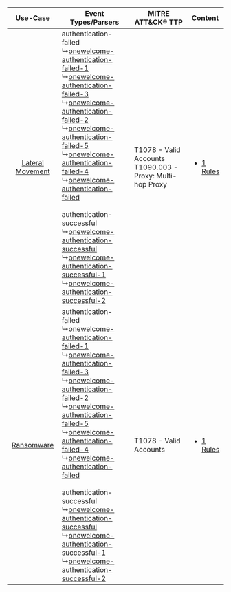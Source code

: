 |    Use-Case    | Event Types/Parsers    | MITRE ATT&CK® TTP    | Content    |
|:----:| ---- | ---- | ---- |
| [Lateral Movement](../../../UseCases/uc_lateral_movement.md) |  authentication-failed<br> ↳[onewelcome-authentication-failed-1](Ps/pC_onewelcomeauthenticationfailed1.md)<br> ↳[onewelcome-authentication-failed-3](Ps/pC_onewelcomeauthenticationfailed3.md)<br> ↳[onewelcome-authentication-failed-2](Ps/pC_onewelcomeauthenticationfailed2.md)<br> ↳[onewelcome-authentication-failed-5](Ps/pC_onewelcomeauthenticationfailed5.md)<br> ↳[onewelcome-authentication-failed-4](Ps/pC_onewelcomeauthenticationfailed4.md)<br> ↳[onewelcome-authentication-failed](Ps/pC_onewelcomeauthenticationfailed.md)<br><br> authentication-successful<br> ↳[onewelcome-authentication-successful](Ps/pC_onewelcomeauthenticationsuccessful.md)<br> ↳[onewelcome-authentication-successful-1](Ps/pC_onewelcomeauthenticationsuccessful1.md)<br> ↳[onewelcome-authentication-successful-2](Ps/pC_onewelcomeauthenticationsuccessful2.md)<br> | T1078 - Valid Accounts<br>T1090.003 - Proxy: Multi-hop Proxy<br> | [<ul><li>1 Rules</li></ul>](RM/r_m_onewelcome_onewelcome_Lateral_Movement.md) |
|       [Ransomware](../../../UseCases/uc_ransomware.md)       |  authentication-failed<br> ↳[onewelcome-authentication-failed-1](Ps/pC_onewelcomeauthenticationfailed1.md)<br> ↳[onewelcome-authentication-failed-3](Ps/pC_onewelcomeauthenticationfailed3.md)<br> ↳[onewelcome-authentication-failed-2](Ps/pC_onewelcomeauthenticationfailed2.md)<br> ↳[onewelcome-authentication-failed-5](Ps/pC_onewelcomeauthenticationfailed5.md)<br> ↳[onewelcome-authentication-failed-4](Ps/pC_onewelcomeauthenticationfailed4.md)<br> ↳[onewelcome-authentication-failed](Ps/pC_onewelcomeauthenticationfailed.md)<br><br> authentication-successful<br> ↳[onewelcome-authentication-successful](Ps/pC_onewelcomeauthenticationsuccessful.md)<br> ↳[onewelcome-authentication-successful-1](Ps/pC_onewelcomeauthenticationsuccessful1.md)<br> ↳[onewelcome-authentication-successful-2](Ps/pC_onewelcomeauthenticationsuccessful2.md)<br> | T1078 - Valid Accounts<br>    | [<ul><li>1 Rules</li></ul>](RM/r_m_onewelcome_onewelcome_Ransomware.md)       |